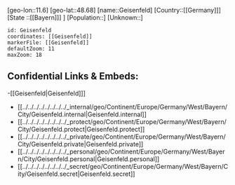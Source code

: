 ﻿---
location: [48.68,11.6]
mapzoom: [7,12] 
mapmarker: city 
type: City
tags:
- geo/City


SpocWebEntityId: 30393
isDeleted: false
confidential: public

---
[geo-lon::11.6]
[geo-lat::48.68]
[name::Geisenfeld]
[Country::[[Germany]]]
[State ::[[Bayern]]] ]
[Population::]
[Unknown::]


```leaflet
id: Geisenfeld
coordinates: [[Geisenfeld]]
markerFile: [[Geisenfeld]]
defaultZoom: 11 
maxZoom: 18
```


## Confidential Links & Embeds: 
-[[Geisenfeld|Geisenfeld]]] 
- [[../../../../../../../../_internal/geo/Continent/Europe/Germany/West/Bayern/City/Geisenfeld.internal|Geisenfeld.internal]] 
- [[../../../../../../../../_protect/geo/Continent/Europe/Germany/West/Bayern/City/Geisenfeld.protect|Geisenfeld.protect]] 
- [[../../../../../../../../_private/geo/Continent/Europe/Germany/West/Bayern/City/Geisenfeld.private|Geisenfeld.private]] 
- [[../../../../../../../../_personal/geo/Continent/Europe/Germany/West/Bayern/City/Geisenfeld.personal|Geisenfeld.personal]] 
- [[../../../../../../../../_secret/geo/Continent/Europe/Germany/West/Bayern/City/Geisenfeld.secret|Geisenfeld.secret]] 
